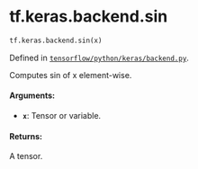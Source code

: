 <div itemscope itemtype="http://developers.google.com/ReferenceObject">
<meta itemprop="name" content="tf.keras.backend.sin" />
</div>

# tf.keras.backend.sin

``` python
tf.keras.backend.sin(x)
```



Defined in [`tensorflow/python/keras/backend.py`](https://www.tensorflow.org/code/tensorflow/python/keras/backend.py).

Computes sin of x element-wise.

#### Arguments:

* <b>`x`</b>: Tensor or variable.


#### Returns:

A tensor.